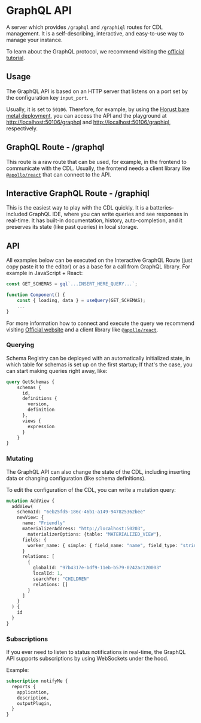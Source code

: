 # GraphQL API
A server which provides `/graphql` and `/graphiql` routes for CDL management.
It is a self-describing, interactive, and easy-to-use way to manage your instance.

To learn about the GraphQL protocol, we recommend visiting the [official tutorial](https://graphql.org/learn/).

## Usage
The GraphQL API is based on an HTTP server that listens on a port set by the configuration key `input_port`.

Usually, it is set to `50106`. Therefore, for example, by using the [Horust bare metal deployment](https://github.com/epiphany-platform/CommonDataLayer-deployment), you can access the API and the playground at
[http://localhost:50106/graphql](http://localhost:50106/graphql) and [http://localhost:50106/graphiql](http://localhost:50106/graphiql), respectively.

## GraphQL Route - /graphql
This route is a raw route that can be used, for example, in the frontend to communicate with the CDL.
Usually, the frontend needs a client library like [`@apollo/react`](https://www.apollographql.com/docs/react/) that can connect to the API.

## Interactive GraphQL Route - /graphiql
This is the easiest way to play with the CDL quickly. It is a batteries-included GraphQL IDE, where you can write
queries and see responses in real-time. It has built-in documentation, history, auto-completion, and it preserves its state (like past queries) in local storage.

## API

All examples below can be executed on the Interactive GraphQL Route (just copy paste it to the editor) or as a base for a call from GraphQL library. For example in JavaScript + React:
```js
const GET_SCHEMAS = gql`...INSERT_HERE_QUERY...`;

function Component() {
    const { loading, data } = useQuery(GET_SCHEMAS);
    ...
}

```
For more information how to connect and execute the query we recommend visiting [Official website](https://graphql.org/learn/) and 
a client library like [`@apollo/react`](https://www.apollographql.com/docs/react/).

### Querying
Schema Registry can be deployed with an automatically initialized state, in which table for schemas is set up on the first startup; If that's the case, you can start making queries right away, like:

``` graphql
query GetSchemas {
    schemas {
      id,
      definitions {
        version,
        definition
      },
      views {
        expression
      }
    }
}
```

### Mutating
The GraphQL API can also change the state of the CDL, including inserting data or changing configuration (like schema definitions).

To edit the configuration of the CDL, you can write a mutation query:
```graphql
mutation AddView {
  addView(
    schemaId: "6eb25fd5-186c-46b1-a149-947825362bee"
    newView: {
      name: "Friendly"
      materializerAddress: "http://localhost:50203",
        materializerOptions: {table: "MATERIALIZED_VIEW"},
      fields: {
        worker_name: { simple: { field_name: "name", field_type: "string" } }
      }
      relations: [
        {
          globalId: "97b4317e-bdf9-11eb-b579-0242ac120003"
          localId: 1,
          searchFor: "CHILDREN"
          relations: []
        }
      ]
    }
  ) {
    id
  }
}
```

### Subscriptions
If you ever need to listen to status notifications in real-time, the GraphQL API supports subscriptions by using WebSockets under the hood.

Example:
```graphql
subscription notifyMe {
  reports {
    application,
    description,
    outputPlugin,
  }
}
```

